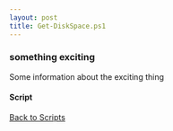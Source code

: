 ```yaml
---
layout: post
title: Get-DiskSpace.ps1
---
```


### something exciting

Some information about the exciting thing

#### Script

<script src="https://gist-it.appspot.com/github.com/BanterBoy/scripts-blog/blob/master/PowerShell/scripts/information/Get-DiskSpace.ps1" crossorigin="anonymous"></script>

<a href="/menu/_pages/scripts.html">Back to Scripts</a>
